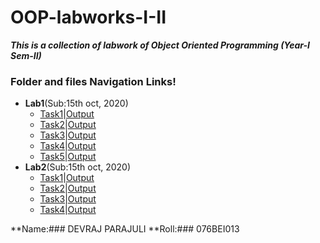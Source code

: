 # OOP-labworks-I-II
***This is a collection of labwork of Object Oriented Programming (Year-I Sem-II)***
### Folder and files Navigation Links!
* **Lab1**(Sub:15th oct, 2020)
  * [Task1](/lab1/task1.c)|[Output](/lab1/Output/task1.jpg)
  * [Task2](/lab1/task2.c)|[Output](/lab1/Output/task2.jpg)
  * [Task3](/lab1/task3.cpp)|[Output](/lab1/Output/task3.jpg)
  * [Task4](/lab1/task4.cpp)|[Output](/lab1/Output/task4.jpg)
  * [Task5](/lab1/task5.cpp)|[Output](/lab1/Output/task5.jpg)
* **Lab2**(Sub:15th oct, 2020)
  * [Task1](/lab2/task1.cpp)|[Output](/lab2/Output/task1.jpg)
  * [Task2](/lab2/task2.cpp)|[Output](/lab2/Output/task2.jpg)
  * [Task3](/lab2/task3.cpp)|[Output](/lab2/Output/task3.jpg)
  * [Task4](/lab2/task4.cpp)|[Output](/lab2/Output/task4.jpg)
  
  
**Name:### DEVRAJ PARAJULI
**Roll:### 076BEI013 
